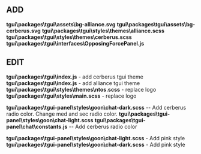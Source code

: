 ## ADD

**tgui\packages\tgui\assets\bg-alliance.svg**
**tgui\packages\tgui\assets\bg-cerberus.svg**
**tgui\packages\tgui\styles\themes\alliance.scss**
**tgui\packages\tgui\styles\themes\cerberus.scss**
**tgui\packages\tgui\interfaces\OpposingForcePanel.js**

## EDIT

**tgui\packages\tgui\index.js** - add cerberus tgui theme
**tgui\packages\tgui\index.js** - add alliance tgui theme
**tgui\packages\tgui\styles\themes\ntos.scss** - replace logo
**tgui\packages\tgui\styles\main.scss** - replace logo

**tgui\packages\tgui-panel\styles\goon\chat-dark.scss** -- Add cerberus radio color. Change med and sec radio color.
**tgui\packages\tgui-panel\styles\goon\chat-light.scss**
**tgui\packages\tgui-panel\chat\constants.js** -- Add cerberus radio color

**tgui\packages\tgui-panel\styles\goon\chat-light.scss** - Add pink style
**tgui\packages\tgui-panel\styles\goon\chat-dark.scss** - Add pink style
